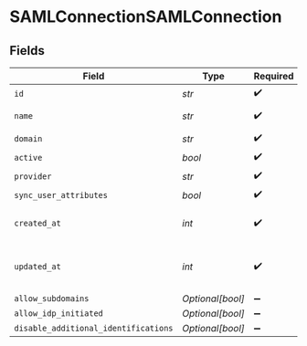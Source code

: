 # SAMLConnectionSAMLConnection


## Fields

| Field                                | Type                                 | Required                             | Description                          | Example                              |
| ------------------------------------ | ------------------------------------ | ------------------------------------ | ------------------------------------ | ------------------------------------ |
| `id`                                 | *str*                                | :heavy_check_mark:                   | N/A                                  | sc_1234567890                        |
| `name`                               | *str*                                | :heavy_check_mark:                   | N/A                                  | My Company SAML Config               |
| `domain`                             | *str*                                | :heavy_check_mark:                   | N/A                                  | mycompany.com                        |
| `active`                             | *bool*                               | :heavy_check_mark:                   | N/A                                  | true                                 |
| `provider`                           | *str*                                | :heavy_check_mark:                   | N/A                                  | saml_custom                          |
| `sync_user_attributes`               | *bool*                               | :heavy_check_mark:                   | N/A                                  | true                                 |
| `created_at`                         | *int*                                | :heavy_check_mark:                   | Unix timestamp of creation.<br/>     | 1614768000                           |
| `updated_at`                         | *int*                                | :heavy_check_mark:                   | Unix timestamp of last update.<br/>  | 1622540800                           |
| `allow_subdomains`                   | *Optional[bool]*                     | :heavy_minus_sign:                   | N/A                                  | false                                |
| `allow_idp_initiated`                | *Optional[bool]*                     | :heavy_minus_sign:                   | N/A                                  | true                                 |
| `disable_additional_identifications` | *Optional[bool]*                     | :heavy_minus_sign:                   | N/A                                  |                                      |